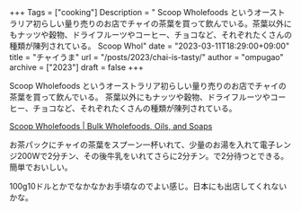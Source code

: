 +++
Tags = ["cooking"]
Description = " Scoop Wholefoods というオーストラリア初らしい量り売りのお店でチャイの茶葉を買って飲んでいる。茶葉以外にもナッツや穀物、ドライフルーツやコーヒー、チョコなど、それぞれたくさんの種類が陳列されている。  Scoop Whol"
date = "2023-03-11T18:29:00+09:00"
title = "チャイうま"
url = "/posts/2023/chai-is-tasty/"
author = "ompugao"
archive = ["2023"]
draft = false
+++

<body>
<p>Scoop Wholefoods というオーストラリア初らしい量り売りのお店でチャイの茶葉を買って飲んでいる。
茶葉以外にもナッツや穀物、ドライフルーツやコーヒー、チョコなど、それぞれたくさんの種類が陳列されている。</p>

<p><a href="https://sg.scoopwholefoods.com/">Scoop Wholefoods | Bulk Wholefoods, Oils, and Soaps</a></p>

<p>お茶パックにチャイの茶葉をスプーン一杯いれて、少量のお湯を入れて電子レンジ200Wで2分チン、その後牛乳をいれてさらに2分チン。で2分待つとできる。簡単でおいしい。</p>

<p>100g10ドルとかでなかなかお手頃なのでよい感じ。日本にも出店してくれないかな。</p>
</body>

